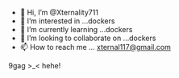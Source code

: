 - 👋 Hi, I’m @Xternality711
- 👀 I’m interested in ...dockers
- 🌱 I’m currently learning ...dockers
- 💞️ I’m looking to collaborate on ...dockers
- 📫 How to reach me ... xternal117@gmail.com

<!---
Xternality711/Xternality711 is a ✨ special ✨ repository because its `README.md` (this file) appears on your GitHub profile.
You can click the Preview link to take a look at your changes.
--->9gag >_< hehe!
